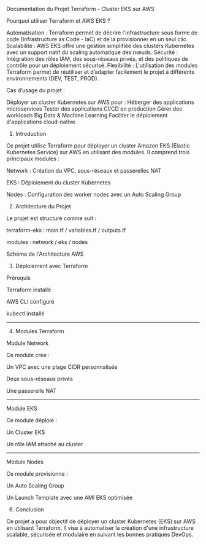 Documentation du Projet Terraform - Cluster EKS sur AWS

Pourquoi utiliser Terraform et AWS EKS ?

Automatisation : Terraform permet de décrire l'infrastructure sous forme de code (Infrastructure as Code - IaC) et de la provisionner en un seul clic.
Scalabilité : AWS EKS offre une gestion simplifiée des clusters Kubernetes avec un support natif du scaling automatique des nœuds.
Sécurité : Intégration des rôles IAM, des sous-réseaux privés, et des politiques de contrôle pour un déploiement sécurisé.
Flexibilité : L'utilisation des modules Terraform permet de réutiliser et d’adapter facilement le projet à différents environnements (DEV, TEST, PROD).

Cas d’usage du projet :

Déployer un cluster Kubernetes sur AWS pour :
Héberger des applications microservices
Tester des applications CI/CD en production
Gérer des workloads Big Data & Machine Learning
Faciliter le déploiement d'applications cloud-native

1. Introduction

Ce projet utilise Terraform pour déployer un cluster Amazon EKS (Elastic Kubernetes Service) sur AWS en utilisant des modules. Il comprend trois principaux modules :

Network : Création du VPC, sous-réseaux et passerelles NAT

EKS : Déploiement du cluster Kubernetes

Nodes : Configuration des worker nodes avec un Auto Scaling Group

2. Architecture du Projet

Le projet est structuré comme suit :

terraform-eks : main.tf / variables.tf / outputs.tf

modules : network / eks / nodes

Schéma de l'Architecture AWS

3. Déploiement avec Terraform

Prérequis

Terraform installé

AWS CLI configuré

kubectl installé

---------------------------------------------------------------------
4. Modules Terraform

Module Network

Ce module crée :

Un VPC avec une plage CIDR personnalisée

Deux sous-réseaux privés

Une passerelle NAT

-------------------------------------------------------

Module EKS

Ce module déploie :

Un Cluster EKS

Un rôle IAM attaché au cluster

---------------------------------------------------

Module Nodes

Ce module provisionne :

Un Auto Scaling Group

Un Launch Template avec une AMI EKS optimisée

6. Conclusion

Ce projet a pour objectif de déployer un cluster Kubernetes (EKS) sur AWS en utilisant Terraform. Il vise à automatiser la création d'une infrastructure scalable, sécurisée et modulaire en suivant les bonnes pratiques DevOps.
